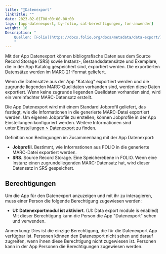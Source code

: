 ```yaml
---
title: "📱Datenexport"
linkTitle: ""
date: 2023-02-01T00:00:00-00:00
tags: [app-datenexport, by-folio, cat-berechtigungen, for-anwender]
weight: 10
Description: "
    Quellen: [Folio](https://docs.folio.org/docs/metadata/data-export/) & [GBV](https://info.gbv.de/pages/viewpage.action?pageId=839188634)
    "
---
```


Mit der App Datenexport können bibliografische Daten aus dem Source Record Storage (SRS) sowie Instanz-, Bestandsdatensätze und Exemplare, die in der App Katalog gespeichert sind, exportiert werden. Die exportierten Datensätze werden im MARC 21-Format geliefert.

Wenn die Datensätze aus der App "Katalog" exportiert werden und die zugrunde liegenden MARC-Quelldaten vorhanden sind, werden diese Daten exportiert. Wenn keine zugrunde liegenden Quelldaten vorhanden sind, wird ein vereinfachter MARC-Datensatz erstellt.

Die App Datenexport wird mit einem Standard Jobprofil geliefert, das festlegt, wie die Informationen in die generierte MARC-Datei exportiert werden. Um eigenen Jobprofile zu erstellen, können Jobprofile in der App Einstellungen konfiguriert werden. Weitere Informationen sind unter [Einstellungen > Datenexport](https://info.gbv.de/pages/viewpage.action?pageId=849379672) zu finden.

Definition von Bedingungen im Zusammenhang mit der App Datenexport:

-   **Jobprofil**. Bestimmt, wie Informationen aus FOLIO in die generierte MARC-Datei exportiert werden.
-   **SRS**. Source Record Storage. Eine Speicherebene in FOLIO. Wenn eine Instanz einen zugrundeliegenden MARC-Datensatz hat, wird dieser Datensatz in SRS gespeichert.

## Berechtigungen

Um die App für den Datenexport anzuzeigen und mit ihr zu interagieren, muss einer Person die folgende Berechtigung zugewiesen werden:

-   **UI: Datenexportmodul ist aktiviert**. (UI: Data export module is enabled)
    Mit dieser Berechtigung kann die Person die App "Datenexport" sehen und verwenden.

Anmerkung: Dies ist die einzige Berechtigung, die für die Datenexport App verfügbar ist. Personen können den Datenexport nicht sehen und darauf zugreifen, wenn ihnen diese Berechtigung nicht zugewiesen ist. Personen kann in der App Personen die Berechtigungen zugewiesen werden.
